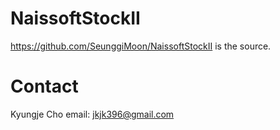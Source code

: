 # NaissoftStockII
https://github.com/SeunggiMoon/NaissoftStockII is the source.

# Contact

Kyungje Cho email: jkjk396@gmail.com
